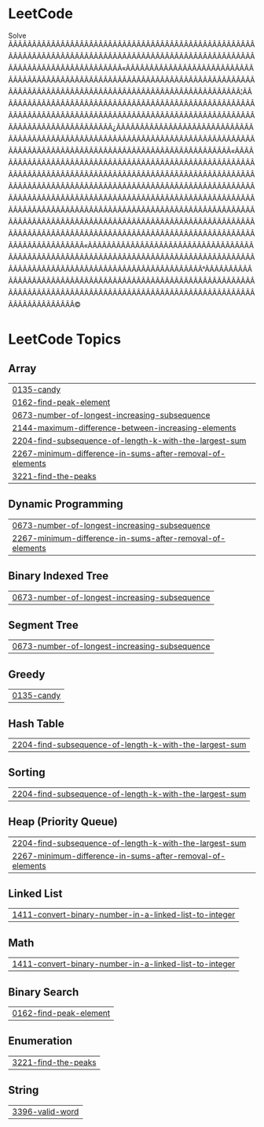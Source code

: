 # LeetCode
Solve
ÃÂÃÂÃÂÃÂÃÂÃÂÃÂÃÂÃÂÃÂÃÂÃÂÃÂÃÂÃÂÃÂÃÂÃÂÃÂÃÂÃÂÃÂÃÂÃÂÃÂÃÂÃÂÃÂÃÂÃÂÃÂÃÂÃÂÃÂÃÂÃÂÃÂÃÂÃÂÃÂÃÂÃÂÃÂÃÂÃÂÃÂÃÂÃÂÃÂÃÂÃÂÃÂÃÂÃÂÃÂÃÂÃÂÃÂÃÂÃÂÃÂÃÂÃÂÃÂ«ÃÂÃÂÃÂÃÂÃÂÃÂÃÂÃÂÃÂÃÂÃÂÃÂÃÂÃÂÃÂÃÂÃÂÃÂÃÂÃÂÃÂÃÂÃÂÃÂÃÂÃÂÃÂÃÂÃÂÃÂÃÂÃÂÃÂÃÂÃÂÃÂÃÂÃÂÃÂÃÂÃÂÃÂÃÂÃÂÃÂÃÂÃÂÃÂÃÂÃÂÃÂÃÂÃÂÃÂÃÂÃÂÃÂÃÂÃÂÃÂÃÂÃÂÃÂÃÂ¦ÃÂÃÂÃÂÃÂÃÂÃÂÃÂÃÂÃÂÃÂÃÂÃÂÃÂÃÂÃÂÃÂÃÂÃÂÃÂÃÂÃÂÃÂÃÂÃÂÃÂÃÂÃÂÃÂÃÂÃÂÃÂÃÂÃÂÃÂÃÂÃÂÃÂÃÂÃÂÃÂÃÂÃÂÃÂÃÂÃÂÃÂÃÂÃÂÃÂÃÂÃÂÃÂÃÂÃÂÃÂÃÂÃÂÃÂÃÂÃÂÃÂÃÂÃÂÃÂ¿ÃÂÃÂÃÂÃÂÃÂÃÂÃÂÃÂÃÂÃÂÃÂÃÂÃÂÃÂÃÂÃÂÃÂÃÂÃÂÃÂÃÂÃÂÃÂÃÂÃÂÃÂÃÂÃÂÃÂÃÂÃÂÃÂÃÂÃÂÃÂÃÂÃÂÃÂÃÂÃÂÃÂÃÂÃÂÃÂÃÂÃÂÃÂÃÂÃÂÃÂÃÂÃÂÃÂÃÂÃÂÃÂÃÂÃÂÃÂÃÂÃÂÃÂÃÂÃÂ«ÃÂÃÂÃÂÃÂÃÂÃÂÃÂÃÂÃÂÃÂÃÂÃÂÃÂÃÂÃÂÃÂÃÂÃÂÃÂÃÂÃÂÃÂÃÂÃÂÃÂÃÂÃÂÃÂÃÂÃÂÃÂÃÂÃÂÃÂÃÂÃÂÃÂÃÂÃÂÃÂÃÂÃÂÃÂÃÂÃÂÃÂÃÂÃÂÃÂÃÂÃÂÃÂÃÂÃÂÃÂÃÂÃÂÃÂÃÂÃÂÃÂÃÂÃÂÃÂÃÂÃÂÃÂÃÂÃÂÃÂÃÂÃÂÃÂÃÂÃÂÃÂÃÂÃÂÃÂÃÂÃÂÃÂÃÂÃÂÃÂÃÂÃÂÃÂÃÂÃÂÃÂÃÂÃÂÃÂÃÂÃÂÃÂÃÂÃÂÃÂÃÂÃÂÃÂÃÂÃÂÃÂÃÂÃÂÃÂÃÂÃÂÃÂÃÂÃÂÃÂÃÂÃÂÃÂÃÂÃÂÃÂÃÂÃÂÃÂÃÂÃÂÃÂÃÂÃÂÃÂÃÂÃÂÃÂÃÂÃÂÃÂÃÂÃÂÃÂÃÂÃÂÃÂÃÂÃÂÃÂÃÂÃÂÃÂÃÂÃÂÃÂÃÂÃÂÃÂÃÂÃÂÃÂÃÂÃÂÃÂÃÂÃÂÃÂÃÂÃÂÃÂÃÂÃÂÃÂÃÂÃÂÃÂÃÂÃÂÃÂÃÂÃÂÃÂÃÂÃÂÃÂÃÂÃÂÃÂÃÂÃÂÃÂÃÂÃÂÃÂÃÂÃÂ«ÃÂÃÂÃÂÃÂÃÂÃÂÃÂÃÂÃÂÃÂÃÂÃÂÃÂÃÂÃÂÃÂÃÂÃÂÃÂÃÂÃÂÃÂÃÂÃÂÃÂÃÂÃÂÃÂÃÂÃÂÃÂÃÂÃÂÃÂÃÂÃÂÃÂÃÂÃÂÃÂÃÂÃÂÃÂÃÂÃÂÃÂÃÂÃÂÃÂÃÂÃÂÃÂÃÂÃÂÃÂÃÂÃÂÃÂÃÂÃÂÃÂÃÂÃÂÃÂ°ÃÂÃÂÃÂÃÂÃÂÃÂÃÂÃÂÃÂÃÂÃÂÃÂÃÂÃÂÃÂÃÂÃÂÃÂÃÂÃÂÃÂÃÂÃÂÃÂÃÂÃÂÃÂÃÂÃÂÃÂÃÂÃÂÃÂÃÂÃÂÃÂÃÂÃÂÃÂÃÂÃÂÃÂÃÂÃÂÃÂÃÂÃÂÃÂÃÂÃÂÃÂÃÂÃÂÃÂÃÂÃÂÃÂÃÂÃÂÃÂÃÂÃÂÃÂÃÂ©

<!---LeetCode Topics Start-->
# LeetCode Topics
## Array
|  |
| ------- |
| [0135-candy](https://github.com/reddevilmidzy/LeetCode/tree/master/0135-candy) |
| [0162-find-peak-element](https://github.com/reddevilmidzy/LeetCode/tree/master/0162-find-peak-element) |
| [0673-number-of-longest-increasing-subsequence](https://github.com/reddevilmidzy/LeetCode/tree/master/0673-number-of-longest-increasing-subsequence) |
| [2144-maximum-difference-between-increasing-elements](https://github.com/reddevilmidzy/LeetCode/tree/master/2144-maximum-difference-between-increasing-elements) |
| [2204-find-subsequence-of-length-k-with-the-largest-sum](https://github.com/reddevilmidzy/LeetCode/tree/master/2204-find-subsequence-of-length-k-with-the-largest-sum) |
| [2267-minimum-difference-in-sums-after-removal-of-elements](https://github.com/reddevilmidzy/LeetCode/tree/master/2267-minimum-difference-in-sums-after-removal-of-elements) |
| [3221-find-the-peaks](https://github.com/reddevilmidzy/LeetCode/tree/master/3221-find-the-peaks) |
## Dynamic Programming
|  |
| ------- |
| [0673-number-of-longest-increasing-subsequence](https://github.com/reddevilmidzy/LeetCode/tree/master/0673-number-of-longest-increasing-subsequence) |
| [2267-minimum-difference-in-sums-after-removal-of-elements](https://github.com/reddevilmidzy/LeetCode/tree/master/2267-minimum-difference-in-sums-after-removal-of-elements) |
## Binary Indexed Tree
|  |
| ------- |
| [0673-number-of-longest-increasing-subsequence](https://github.com/reddevilmidzy/LeetCode/tree/master/0673-number-of-longest-increasing-subsequence) |
## Segment Tree
|  |
| ------- |
| [0673-number-of-longest-increasing-subsequence](https://github.com/reddevilmidzy/LeetCode/tree/master/0673-number-of-longest-increasing-subsequence) |
## Greedy
|  |
| ------- |
| [0135-candy](https://github.com/reddevilmidzy/LeetCode/tree/master/0135-candy) |
## Hash Table
|  |
| ------- |
| [2204-find-subsequence-of-length-k-with-the-largest-sum](https://github.com/reddevilmidzy/LeetCode/tree/master/2204-find-subsequence-of-length-k-with-the-largest-sum) |
## Sorting
|  |
| ------- |
| [2204-find-subsequence-of-length-k-with-the-largest-sum](https://github.com/reddevilmidzy/LeetCode/tree/master/2204-find-subsequence-of-length-k-with-the-largest-sum) |
## Heap (Priority Queue)
|  |
| ------- |
| [2204-find-subsequence-of-length-k-with-the-largest-sum](https://github.com/reddevilmidzy/LeetCode/tree/master/2204-find-subsequence-of-length-k-with-the-largest-sum) |
| [2267-minimum-difference-in-sums-after-removal-of-elements](https://github.com/reddevilmidzy/LeetCode/tree/master/2267-minimum-difference-in-sums-after-removal-of-elements) |
## Linked List
|  |
| ------- |
| [1411-convert-binary-number-in-a-linked-list-to-integer](https://github.com/reddevilmidzy/LeetCode/tree/master/1411-convert-binary-number-in-a-linked-list-to-integer) |
## Math
|  |
| ------- |
| [1411-convert-binary-number-in-a-linked-list-to-integer](https://github.com/reddevilmidzy/LeetCode/tree/master/1411-convert-binary-number-in-a-linked-list-to-integer) |
## Binary Search
|  |
| ------- |
| [0162-find-peak-element](https://github.com/reddevilmidzy/LeetCode/tree/master/0162-find-peak-element) |
## Enumeration
|  |
| ------- |
| [3221-find-the-peaks](https://github.com/reddevilmidzy/LeetCode/tree/master/3221-find-the-peaks) |
## String
|  |
| ------- |
| [3396-valid-word](https://github.com/reddevilmidzy/LeetCode/tree/master/3396-valid-word) |
<!---LeetCode Topics End-->